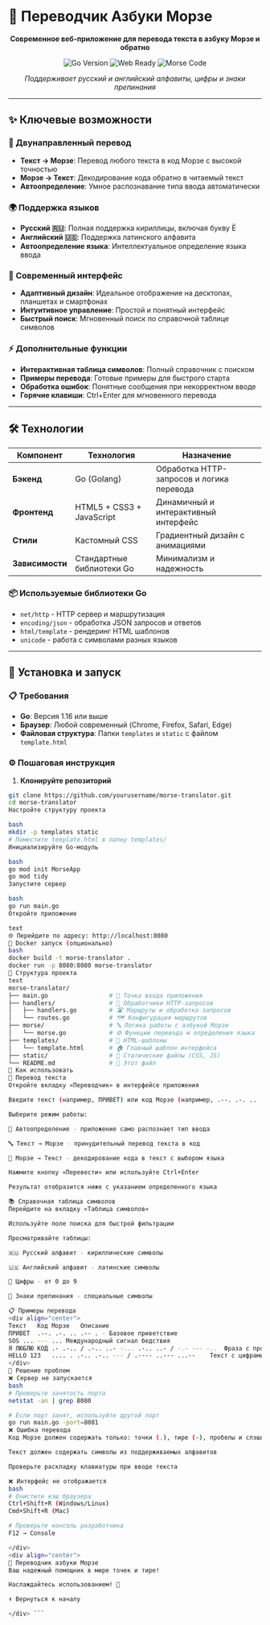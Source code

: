 # 📡 Переводчик Азбуки Морзе

<div align="center">

**Современное веб-приложение для перевода текста в азбуку Морзе и обратно**

![Go Version](https://img.shields.io/badge/Go-1.16+-00ADD8?style=for-the-badge&logo=go)
![Web Ready](https://img.shields.io/badge/Web-Готово-FF6B6B?style=for-the-badge)
![Morse Code](https://img.shields.io/badge/Азбука_Морзе-Поддержка-5F7AFF?style=for-the-badge)

*Поддерживает русский и английский алфавиты, цифры и знаки препинания*

</div>

---

## ✨ Ключевые возможности

### 🔄 Двунаправленный перевод
- **Текст → Морзе**: Перевод любого текста в код Морзе с высокой точностью
- **Морзе → Текст**: Декодирование кода обратно в читаемый текст
- **Автоопределение**: Умное распознавание типа ввода автоматически

### 🌍 Поддержка языков
- **Русский 🇷🇺**: Полная поддержка кириллицы, включая букву Ё
- **Английский 🇺🇸**: Поддержка латинского алфавита
- **Автоопределение языка**: Интеллектуальное определение языка ввода

### 📱 Современный интерфейс
- **Адаптивный дизайн**: Идеальное отображение на десктопах, планшетах и смартфонах
- **Интуитивное управление**: Простой и понятный интерфейс
- **Быстрый поиск**: Мгновенный поиск по справочной таблице символов

### ⚡ Дополнительные функции
- **Интерактивная таблица символов**: Полный справочник с поиском
- **Примеры перевода**: Готовые примеры для быстрого старта
- **Обработка ошибок**: Понятные сообщения при некорректном вводе
- **Горячие клавиши**: Ctrl+Enter для мгновенного перевода

---

## 🛠️ Технологии

<div align="center">

| Компонент | Технология | Назначение |
|-----------|------------|------------|
| **Бэкенд** | Go (Golang) | Обработка HTTP-запросов и логика перевода |
| **Фронтенд** | HTML5 + CSS3 + JavaScript | Динамичный и интерактивный интерфейс |
| **Стили** | Кастомный CSS | Градиентный дизайн с анимациями |
| **Зависимости** | Стандартные библиотеки Go | Минимализм и надежность |

</div>

### 📦 Используемые библиотеки Go
- `net/http` - HTTP сервер и маршрутизация
- `encoding/json` - обработка JSON запросов и ответов
- `html/template` - рендеринг HTML шаблонов
- `unicode` - работа с символами разных языков

---

## 🚀 Установка и запуск

### 📋 Требования

- **Go**: Версия 1.16 или выше
- **Браузер**: Любой современный (Chrome, Firefox, Safari, Edge)
- **Файловая структура**: Папки `templates` и `static` с файлом `template.html`

### ⚙️ Пошаговая инструкция

1. **Клонируйте репозиторий**
```bash
git clone https://github.com/yourusername/morse-translator.git
cd morse-translator
Настройте структуру проекта

bash
mkdir -p templates static
# Поместите template.html в папку templates/
Инициализируйте Go-модуль

bash
go mod init MorseApp
go mod tidy
Запустите сервер

bash
go run main.go
Откройте приложение

text
🌐 Перейдите по адресу: http://localhost:8080
🐳 Docker запуск (опционально)
bash
docker build -t morse-translator .
docker run -p 8080:8080 morse-translator
📂 Структура проекта
text
morse-translator/
├── main.go                 # 🎯 Точка входа приложения
├── handlers/               # 🔧 Обработчики HTTP-запросов
│   ├── handlers.go         # 🛣️ Маршруты и обработка запросов
│   └── routes.go           # 🗺️ Конфигурация маршрутов
├── morse/                  # 🔤 Логика работы с азбукой Морзе
│   └── morse.go            # ⚙️ Функции перевода и определения языка
├── templates/              # 🎨 HTML-шаблоны
│   └── template.html       # 🏠 Главный шаблон интерфейса
├── static/                 # 💅 Статические файлы (CSS, JS)
└── README.md               # 📖 Этот файл
🔧 Как использовать
🔄 Перевод текста
Откройте вкладку «Переводчик» в интерфейсе приложения

Введите текст (например, ПРИВЕТ) или код Морзе (например, .--. .-. .. .-- . -)

Выберите режим работы:

🎯 Автоопределение - приложение само распознает тип ввода

🔤 Текст → Морзе - принудительный перевод текста в код

💬 Морзе → Текст - декодирование кода в текст с выбором языка

Нажмите кнопку «Перевести» или используйте Ctrl+Enter

Результат отобразится ниже с указанием определенного языка

📚 Справочная таблица символов
Перейдите на вкладку «Таблица символов»

Используйте поле поиска для быстрой фильтрации

Просматривайте таблицы:

🇷🇺 Русский алфавит - кириллические символы

🇺🇸 Английский алфавит - латинские символы

🔢 Цифры - от 0 до 9

🔣 Знаки препинания - специальные символы

📋 Примеры перевода
<div align="center">
Текст	Код Морзе	Описание
ПРИВЕТ	.--. .-. .. .-- . -	Базовое приветствие
SOS	... --- ...	Международный сигнал бедствия
Я ЛЮБЛЮ КОД	.- .-.. / .-.. ..- -... .-.. ..- / -.- --- -..	Фраза с пробелами
HELLO 123	.... . .-.. .-.. --- / .---- ..--- ...--	Текст с цифрами
</div>
🐞 Решение проблем
❌ Сервер не запускается
bash
# Проверьте занятость порта
netstat -an | grep 8080

# Если порт занят, используйте другой порт
go run main.go -port=8081
❌ Ошибка перевода
Код Морзе должен содержать только: точки (.), тире (-), пробелы и слэши (/)

Текст должен содержать символы из поддерживаемых алфавитов

Проверьте раскладку клавиатуры при вводе текста

❌ Интерфейс не отображается
bash
# Очистите кэш браузера
Ctrl+Shift+R (Windows/Linux)
Cmd+Shift+R (Mac)

# Проверьте консоль разработчика
F12 → Console

</div>
<div align="center">
🌟 Переводчик азбуки Морзе
Ваш надежный помощник в мире точек и тире!

Наслаждайтесь использованием! 🎉

⬆️ Вернуться к началу

</div> ```
